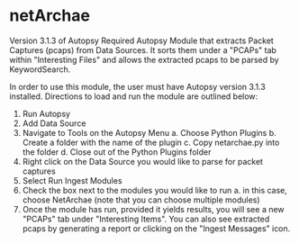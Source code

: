 # netArchae 
Version 3.1.3 of Autopsy Required
Autopsy Module that extracts Packet Captures (pcaps) from Data Sources.
It sorts them under a "PCAPs" tab within "Interesting Files" and allows the extracted pcaps to be parsed by KeywordSearch.

In order to use this module, the user must have Autopsy version 3.1.3 installed. Directions to load
and run the module are outlined below:
1. Run Autopsy
2. Add Data Source
3. Navigate to Tools on the Autopsy Menu
a. Choose Python Plugins
b. Create a folder with the name of the plugin
c. Copy netarchae.py into the folder
d. Close out of the Python Plugins folder
4. Right click on the Data Source you would like to parse for packet captures
5. Select Run Ingest Modules
6. Check the box next to the modules you would like to run
  a. in this case, choose NetArchae (note that you can choose multiple modules)
7. Once the module has run, provided it yields results, you will see a new "PCAPs" tab under "Interesting Items". You can also see extracted pcaps by generating a report or clicking on the "Ingest Messages" icon.
